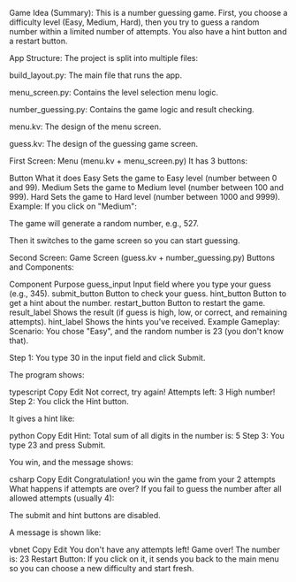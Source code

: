 Game Idea (Summary):
This is a number guessing game. First, you choose a difficulty level (Easy, Medium, Hard), then you try to guess a random number within a limited number of attempts. You also have a hint button and a restart button.

App Structure:
The project is split into multiple files:

build_layout.py: The main file that runs the app.

menu_screen.py: Contains the level selection menu logic.

number_guessing.py: Contains the game logic and result checking.

menu.kv: The design of the menu screen.

guess.kv: The design of the guessing game screen.

First Screen: Menu (menu.kv + menu_screen.py)
It has 3 buttons:

Button	What it does
Easy	Sets the game to Easy level (number between 0 and 99).
Medium	Sets the game to Medium level (number between 100 and 999).
Hard	Sets the game to Hard level (number between 1000 and 9999).
Example:
If you click on "Medium":

The game will generate a random number, e.g., 527.

Then it switches to the game screen so you can start guessing.

Second Screen: Game Screen (guess.kv + number_guessing.py)
Buttons and Components:

Component	Purpose
 guess_input	Input field where you type your guess (e.g., 345).
 submit_button	Button to check your guess.
 hint_button	Button to get a hint about the number.
 restart_button	Button to restart the game.
 result_label	Shows the result (if guess is high, low, or correct, and remaining attempts).
 hint_label	Shows the hints you've received.
 Example Gameplay:
Scenario:
You chose "Easy", and the random number is 23 (you don't know that).

Step 1:
You type 30 in the input field and click Submit.

The program shows:

typescript
Copy
Edit
Not correct, try again!
Attempts left: 3
High number!
Step 2:
You click the Hint button.

It gives a hint like:

python
Copy
Edit
Hint: Total sum of all digits in the number is: 5
Step 3:
You type 23 and press Submit.

You win, and the message shows:

csharp
Copy
Edit
Congratulation! you win the game from your 2 attempts
 What happens if attempts are over?
If you fail to guess the number after all allowed attempts (usually 4):

The submit and hint buttons are disabled.

A message is shown like:

vbnet
Copy
Edit
You don't have any attempts left!
Game over!
The number is: 23
Restart Button:
If you click on it, it sends you back to the main menu so you can choose a new difficulty and start fresh.

